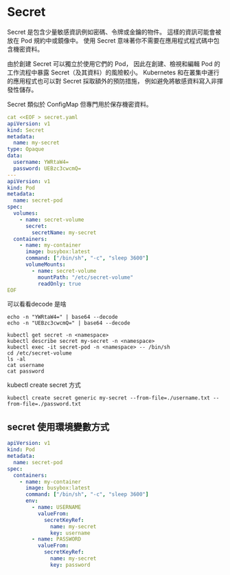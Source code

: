 # Secret

Secret 是包含少量敏感資訊例如密碼、令牌或金鑰的物件。 這樣的資訊可能會被放在 Pod 規約中或鏡像中。 使用 Secret 意味著你不需要在應用程式程式碼中包含機密資料。

由於創建 Secret 可以獨立於使用它們的 Pod， 因此在創建、檢視和編輯 Pod 的工作流程中暴露 Secret（及其資料）的風險較小。 Kubernetes 和在叢集中運行的應用程式也可以對 Secret 採取額外的預防措施， 例如避免將敏感資料寫入非揮發性儲存。

Secret 類似於 ConfigMap 但專門用於保存機密資料。

```yaml
cat <<EOF > secret.yaml
apiVersion: v1
kind: Secret
metadata:
  name: my-secret
type: Opaque
data:
  username: YWRtaW4=
  password: UEBzc3cwcmQ=
---
apiVersion: v1
kind: Pod
metadata:
  name: secret-pod
spec:
  volumes:
    - name: secret-volume
      secret:
        secretName: my-secret
  containers:
    - name: my-container
      image: busybox:latest
      command: ["/bin/sh", "-c", "sleep 3600"]
      volumeMounts:
        - name: secret-volume
          mountPath: "/etc/secret-volume"
          readOnly: true
EOF
```

可以看看decode 是啥
```shell
echo -n "YWRtaW4=" | base64 --decode
echo -n "UEBzc3cwcmQ=" | base64 --decode
```

```shell
kubectl get secret -n <namespace>
kubectl describe secret my-secret -n <namespace>
kubectl exec -it secret-pod -n <namespace> -- /bin/sh
cd /etc/secret-volume
ls -al
cat username
cat password
```

kubectl create secret 方式
```shell
kubectl create secret generic my-secret --from-file=./username.txt --from-file=./password.txt
```
## secret 使用環境變數方式
```yaml
apiVersion: v1
kind: Pod
metadata:
  name: secret-pod
spec:
  containers:
    - name: my-container
      image: busybox:latest
      command: ["/bin/sh", "-c", "sleep 3600"]
      env:
        - name: USERNAME
          valueFrom:
            secretKeyRef:
              name: my-secret
              key: username
        - name: PASSWORD
          valueFrom:
            secretKeyRef:
              name: my-secret
              key: password
```

